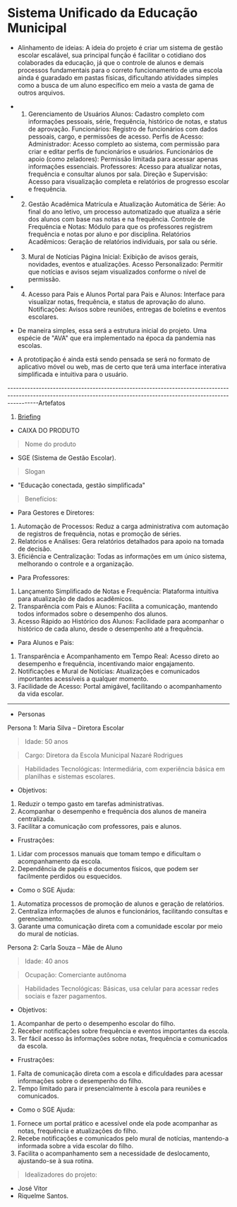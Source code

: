 # Sistema Unificado da Educação Municipal

- Alinhamento de ideias:
A ideia do projeto é criar um sistema de gestão escolar escalável, sua principal função é facilitar o cotidiano dos colaborades da educação, já que o controle de alunos e demais processos fundamentais para o correto funcionamento de uma escola ainda é guaradado em pastas físicas, dificultando atividades simples como a busca de um aluno específico em meio a vasta de gama de outros arquivos.

- 1. Gerenciamento de Usuários
Alunos: Cadastro completo com informações pessoais, série, frequência, histórico de notas, e status de aprovação.
Funcionários: Registro de funcionários com dados pessoais, cargo, e permissões de acesso.
Perfis de Acesso:
Administrador: Acesso completo ao sistema, com permissão para criar e editar perfis de funcionários e usuários.
Funcionários de apoio (como zeladores): Permissão limitada para acessar apenas informações essenciais.
Professores: Acesso para atualizar notas, frequência e consultar alunos por sala.
Direção e Supervisão: Acesso para visualização completa e relatórios de progresso escolar e frequência.

- 2. Gestão Acadêmica
Matrícula e Atualização Automática de Série: Ao final do ano letivo, um processo automatizado que atualiza a série dos alunos com base nas notas e na frequência.
Controle de Frequência e Notas: Módulo para que os professores registrem frequência e notas por aluno e por disciplina.
Relatórios Acadêmicos: Geração de relatórios individuais, por sala ou série.

- 3. Mural de Notícias
Página Inicial: Exibição de avisos gerais, novidades, eventos e atualizações.
Acesso Personalizado: Permitir que notícias e avisos sejam visualizados conforme o nível de permissão.

- 4. Acesso para Pais e Alunos
Portal para Pais e Alunos: Interface para visualizar notas, frequência, e status de aprovação do aluno.
Notificações: Avisos sobre reuniões, entregas de boletins e eventos escolares.

* De maneira simples, essa será a estrutura inicial do projeto. Uma espécie de "AVA" que era implementado na época da pandemia nas escolas.

* A prototipação é ainda está sendo pensada se será no formato de aplicativo móvel ou web, mas de certo que terá uma interface interativa simplificada e intuitiva para o usuário.

-----------------------------------------------------------------------------------------------------------------------------------------------------------------------Artefatos
1. [Briefing](https://github.com/jose-vitorr/SUEM/blob/main/BriefingDocument) 
 
- CAIXA DO PRODUTO

> Nome do produto
- SGE (Sistema de Gestão Escolar).

> Slogan
- "Educação conectada, gestão simplificada"

> Benefícios:
- Para Gestores e Diretores:
1. Automação de Processos: Reduz a carga administrativa com automação de registros de frequência, notas e promoção de séries.
2. Relatórios e Análises: Gera relatórios detalhados para apoio na tomada de decisão.
3. Eficiência e Centralização: Todas as informações em um único sistema, melhorando o controle e a organização.

- Para Professores:
1. Lançamento Simplificado de Notas e Frequência: Plataforma intuitiva para atualização de dados acadêmicos.
2. Transparência com Pais e Alunos: Facilita a comunicação, mantendo todos informados sobre o desempenho dos alunos.
3. Acesso Rápido ao Histórico dos Alunos: Facilidade para acompanhar o histórico de cada aluno, desde o desempenho até a frequência.

- Para Alunos e Pais:
1. Transparência e Acompanhamento em Tempo Real: Acesso direto ao desempenho e frequência, incentivando maior engajamento.
2. Notificações e Mural de Notícias: Atualizações e comunicados importantes acessíveis a qualquer momento.
3. Facilidade de Acesso: Portal amigável, facilitando o acompanhamento da vida escolar.

------------------------------------------------------------------------------------------------------------------------------------------------------------------------

- Personas

Persona 1: Maria Silva – Diretora Escolar

> Idade: 50 anos

> Cargo: Diretora da Escola Municipal Nazaré Rodrigues

> Habilidades Tecnológicas: Intermediária, com experiência básica em planilhas e sistemas escolares.

- Objetivos:
1. Reduzir o tempo gasto em tarefas administrativas.
2. Acompanhar o desempenho e frequência dos alunos de maneira centralizada.
3. Facilitar a comunicação com professores, pais e alunos.

- Frustrações:
1. Lidar com processos manuais que tomam tempo e dificultam o acompanhamento da escola.
2. Dependência de papéis e documentos físicos, que podem ser facilmente perdidos ou esquecidos.

- Como o SGE Ajuda:
1. Automatiza processos de promoção de alunos e geração de relatórios.
2. Centraliza informações de alunos e funcionários, facilitando consultas e gerenciamento.
3. Garante uma comunicação direta com a comunidade escolar por meio do mural de notícias.

Persona 2: Carla Souza – Mãe de Aluno

> Idade: 40 anos

> Ocupação: Comerciante autônoma

> Habilidades Tecnológicas: Básicas, usa celular para acessar redes sociais e fazer pagamentos.

- Objetivos:
1. Acompanhar de perto o desempenho escolar do filho.
2. Receber notificações sobre frequência e eventos importantes da escola.
3. Ter fácil acesso às informações sobre notas, frequência e comunicados da escola.
   
- Frustrações:
1. Falta de comunicação direta com a escola e dificuldades para acessar informações sobre o desempenho do filho.
2. Tempo limitado para ir presencialmente à escola para reuniões e comunicados.

- Como o SGE Ajuda:
1. Fornece um portal prático e acessível onde ela pode acompanhar as notas, frequência e atualizações do filho.
2. Recebe notificações e comunicados pelo mural de notícias, mantendo-a informada sobre a vida escolar do filho.
3. Facilita o acompanhamento sem a necessidade de deslocamento, ajustando-se à sua rotina.


> Idealizadores do projeto: 
- José Vitor
- Riquelme Santos.
